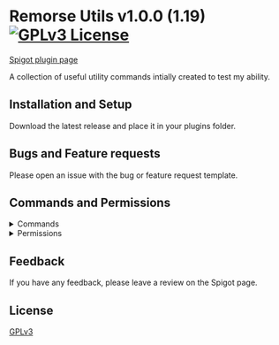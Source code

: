 # Remorse Utils v1.0.0 (1.19) [![GPLv3 License](https://img.shields.io/badge/License-GPL%20v3-yellow.svg)](https://opensource.org/licenses/)
[Spigot plugin page](#)

A collection of useful utility commands intially created to test my ability.


## Installation and Setup

Download the latest release and place it in your plugins folder.
## Bugs and Feature requests

Please open an issue with the bug or feature request template.

## Commands and Permissions
<details>
  <summary>Commands</summary>
  
  ```
  - /god [player] (Take no damage and don't be targeted by mobs)
  ```
</details>
<details>
  <summary>Permissions</summary>
  
  ```
  - remorseutils.god (Access to the god command)
      remorse.utils.god.others (Target others with god command)
  ```
</details>

## Feedback

If you have any feedback, please leave a review on the Spigot page.


## License

[GPLv3](https://choosealicense.com/licenses/gpl-3.0/)

